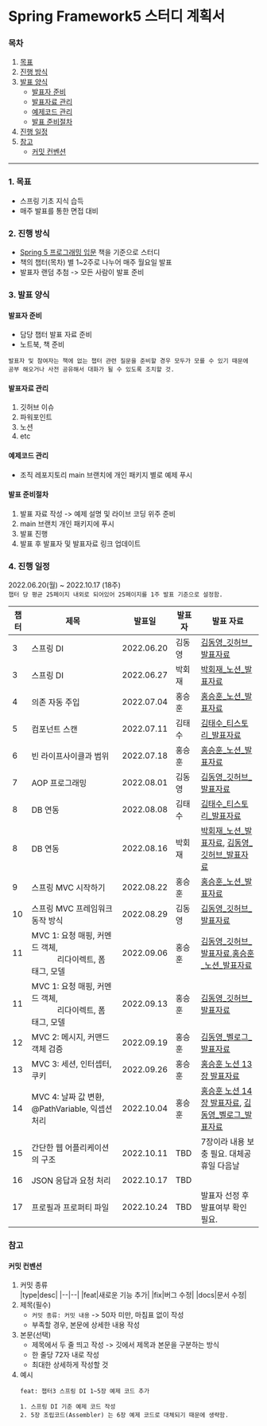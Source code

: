 # Spring Framework5 스터디 계획서
### 목차
1. [목표](#1-목표)
2. [진행 방식](#2-진행-방식)
3. [발표 양식](#3-발표-양식)
   * [발표자 준비](#발표자-준비)
   * [발표자료 관리](#발표자료-관리)
   * [예제코드 관리](#예제코드-관리)
   * [발표 준비절차](#발표-준비절차)
4. [진행 일정](#4-진행-일정)
5. [참고](#참고)
   * [커밋 컨벤션](#커밋-컨벤션)

---

### 1. 목표
- 스프링 기초 지식 습득
- 매주 발표를 통한 면접 대비

### 2. 진행 방식
- [Spring 5 프로그래밍 입문](http://www.yes24.com/Product/Goods/62268795) 책을 기준으로 스터디   
- 책의 챕터(목차) 별 1~2주로 나누어 매주 월요일 발표
- 발표자 랜덤 추첨 -> 모든 사람이 발표 준비

### 3. 발표 양식
#### 발표자 준비
  + 담당 챕터 발표 자료 준비
  + 노트북, 책 준비
  ```
  발표자 및 참여자는 책에 없는 챕터 관련 질문을 준비할 경우 모두가 모를 수 있기 때문에 
  공부 해오거나 사전 공유해서 대화가 될 수 있도록 조치할 것.
  ```
  
#### 발표자료 관리
1) 깃허브 이슈
2) 파워포인트
3) 노션
4) etc

#### 예제코드 관리
* 조직 레포지토리 main 브랜치에 개인 패키지 별로 예제 푸시

#### 발표 준비절차
  1. 발표 자료 작성 -> 예제 설명 및 라이브 코딩 위주 준비
  2. main 브랜치 개인 패키지에 푸시
  3. 발표 진행
  4. 발표 후 발표자 및 발표자료 링크 업데이트

### 4. 진행 일정
2022.06.20(월) ~ 2022.10.17 (18주)   
`챕터 당 평균 25페이지 내외로 되어있어 25페이지를 1주 발표 기준으로 설정함.`

|챕터|제목|발표일|발표자|발표 자료|
|-|-|-|-|-|
|3|스프링 DI|2022.06.20|김동영|[김동영_깃허브_발표자료](https://github.com/IDT-Spring-Study/Spring5-Practice/issues/1)|
|3|스프링 DI|2022.06.27|박회재|[박회재_노션_발표자료](https://cuboid-expert-37b.notion.site/Spring5-d4c1683f9c8f4cf0b68792ab1f608b64)|
|4|의존 자동 주입|2022.07.04|홍승훈|[홍승훈_노션_발표자료](https://www.notion.so/Chapter-4-631fa59be76a4c6cb918e40da7f9d77e)|
|5|컴포넌트 스캔|2022.07.11|김태수|[김태수_티스토리_발표자료](https://lollolzkk.tistory.com/113?category=0)|
|6|빈 라이프사이클과 범위|2022.07.18|홍승훈|[홍승훈_노션_발표자료](https://www.notion.so/Chapter-6-638f395120a24d7d9e7f1bc85d235579)|
|7|AOP 프로그래밍|2022.08.01|김동영|[김동영_깃허브_발표자료](https://github.com/IDT-Spring-Study/Spring5-Practice/blob/5035cf90b1f264b14ebac228e40e66cb2a82f661/src/main/java/com/study/kdy/chapter07/7%EC%9E%A5_AOP_%ED%94%84%EB%A1%9C%EA%B7%B8%EB%9E%98%EB%B0%8D.md)|
|8|DB 연동|2022.08.08|김태수|[김태수_티스토리_발표자료](https://lollolzkk.tistory.com/117)|
|8|DB 연동|2022.08.16|박회재|[박회재_노션_발표자료](https://cuboid-expert-37b.notion.site/Transaction-61ee1ad067004cca90ea04c41fea7a7f),&nbsp;[김동영_깃허브_발표자료](https://github.com/IDT-Spring-Study/Spring5-Practice/blob/775ec96a95df4db83acf4d58e8ee412cfd268c73/src/main/java/com/study/kdy/chapter08/8%EC%9E%A5_DB_%EC%97%B0%EB%8F%99.md)|
|9|스프링 MVC 시작하기|2022.08.22|홍승훈|[홍승훈_노션_발표자료](https://www.notion.so/Chapter-9-MVC-49e600d40998401b83b1376f83f3da89)|
|10|스프링 MVC 프레임워크 동작 방식|2022.08.29|김동영|[김동영_깃허브_발표자료](https://github.com/IDT-Spring-Study/Spring5-Practice/blob/9250f7e121d337f330c547d14f085ca79f44bd96/src/main/java/com/study/kdy/chapter10/10%EC%9E%A5_%EC%8A%A4%ED%94%84%EB%A7%81_MVC_%ED%94%84%EB%A0%88%EC%9E%84%EC%9B%8C%ED%81%AC_%EB%8F%99%EC%9E%91_%EB%B0%A9%EC%8B%9D.md)|
|11|MVC 1: 요청 매핑, 커멘드 객체,<br/>&nbsp;&nbsp;&nbsp;&nbsp;&nbsp;&nbsp;&nbsp;&nbsp;&nbsp;&nbsp;&nbsp;&nbsp;리다이렉트, 폼 태그, 모델|2022.09.06|홍승훈|[김동영_깃허브_발표자료](https://github.com/IDT-Spring-Study/Spring5-Practice/blob/main/src/main/java/com/study/kdy/chapter11/11%EC%9E%A5_MVC1_%EC%9A%94%EC%B2%AD%EB%A7%A4%ED%95%91_%EC%BB%A4%EB%A7%A8%EB%93%9C%EA%B0%9D%EC%B2%B4_%EB%A6%AC%EB%8B%A4%EC%9D%B4%EB%A0%89%ED%8A%B8_%ED%8F%BC%ED%83%9C%EA%B7%B8_%EB%AA%A8%EB%8D%B8.md),[홍승훈_노션_발표자료](https://www.notion.so/Chapter-11-MVC1-d52baa3bd13947a2b39bbfebab6cef14.md)|
|11|MVC 1: 요청 매핑, 커멘드 객체,<br/>&nbsp;&nbsp;&nbsp;&nbsp;&nbsp;&nbsp;&nbsp;&nbsp;&nbsp;&nbsp;&nbsp;&nbsp;리다이렉트, 폼 태그, 모델|2022.09.13|홍승훈|[김동영_깃허브_발표자료](https://github.com/IDT-Spring-Study/Spring5-Practice/blob/main/src/main/java/com/study/kdy/chapter11/11%EC%9E%A5_MVC1_%EC%9A%94%EC%B2%AD%EB%A7%A4%ED%95%91_%EC%BB%A4%EB%A7%A8%EB%93%9C%EA%B0%9D%EC%B2%B4_%EB%A6%AC%EB%8B%A4%EC%9D%B4%EB%A0%89%ED%8A%B8_%ED%8F%BC%ED%83%9C%EA%B7%B8_%EB%AA%A8%EB%8D%B8.md#1111-%EC%A3%BC%EC%9A%94-%EC%97%90%EB%9F%AC-%EB%B0%9C%EC%83%9D-%EC%83%81%ED%99%A9)|
|12|MVC 2: 메시지, 커맨드 객체 검증|2022.09.19|홍승훈|[김동영_벨로그_발표자료](https://velog.io/@idean3885/Dto-Entity-Validation-%EC%B2%98%EB%A6%AC)|
|13|MVC 3: 세션, 인터셉터, 쿠키|2022.09.26|홍승훈|[홍승훈 노션 13장 발표자료](https://www.notion.so/Chapter-13-dee3cd214f9f40dbb45e885922123edf)|
|14|MVC 4: 날짜 값 변환, @PathVariable, 익셉션 처리|2022.10.04|홍승훈|[홍승훈 노션 14장 발표자료](https://www.notion.so/Chapter-14-PathVariable-e8e4c1822f8e45c69e8b52db8e4b0211), [김동영_벨로그_발표자료](https://velog.io/@idean3885/14.-MVC-4-%EB%82%A0%EC%A7%9C-%EA%B0%92-%EB%B3%80%ED%99%98-PathVariable-%EC%9D%B5%EC%85%89%EC%85%98-%EC%B2%98%EB%A6%AC) |
|15|간단한 웹 어플리케이션의 구조|2022.10.11|TBD|7장이라 내용 보충 필요. 대체공휴일 다음날|
|16|JSON 응답과 요청 처리|2022.10.17|TBD||
|17|프로필과 프로퍼티 파일|2022.10.24|TBD|발표자 선정 후 발표여부 확인 필요.|

### 참고
#### 커밋 컨벤션
  1. 커밋 종류   
     |type|desc|
     |--|--|
     |feat|새로운 기능 추가|
     |fix|버그 수정|
     |docs|문서 수정|
  2. 제목(필수)
     - `커밋 종류: 커밋 내용` -> 50자 미만, 마침표 없이 작성
     - 부족할 경우, 본문에 상세한 내용 작성
  3. 본문(선택)
     - 제목에서 두 줄 띄고 작성 -> 깃에서 제목과 본문을 구분하는 방식
     - 한 줄당 72자 내로 작성
     - 최대한 상세하게 작성할 것
  4. 예시
     ```
     feat: 챕터3 스프링 DI 1~5장 예제 코드 추가
  
     1. 스프링 DI 기준 예제 코드 작성
     2. 5장 조립코드(Assembler) 는 6장 예제 코드로 대체되기 때문에 생략함.
     ```
